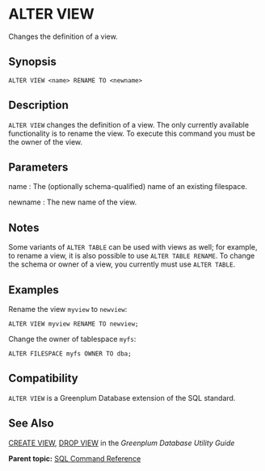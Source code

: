 # ALTER VIEW 

Changes the definition of a view.

## Synopsis 

``` {#sql_command_synopsis}
ALTER VIEW <name> RENAME TO <newname>

```

## Description 

`ALTER VIEW` changes the definition of a view. The only currently available functionality is to rename the view. To execute this command you must be the owner of the view.

## Parameters 

name
:   The \(optionally schema-qualified\) name of an existing filespace.

newname
:   The new name of the view.

## Notes 

Some variants of `ALTER TABLE` can be used with views as well; for example, to rename a view, it is also possible to use `ALTER TABLE RENAME`. To change the schema or owner of a view, you currently must use `ALTER TABLE`.

## Examples 

Rename the view `myview` to `newview`:

```
ALTER VIEW myview RENAME TO newview;
```

Change the owner of tablespace `myfs`:

```
ALTER FILESPACE myfs OWNER TO dba;
```

## Compatibility 

`ALTER VIEW` is a Greenplum Database extension of the SQL standard.

## See Also 

[CREATE VIEW](CREATE_VIEW.md#cj20941), [DROP VIEW](DROP_VIEW.md#dn20941) in the *Greenplum Database Utility Guide*

**Parent topic:** [SQL Command Reference](../sql_commands/sql_ref.html)


